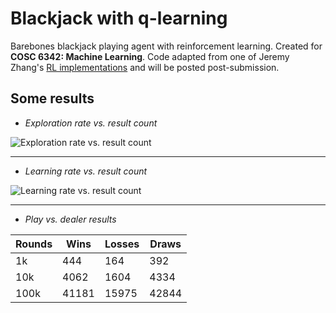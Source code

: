 # Blackjack with q-learning
Barebones blackjack playing agent with reinforcement learning. Created for **COSC 6342: Machine Learning**. Code adapted from one of Jeremy Zhang's [RL implementations](https://github.com/MJeremy2017/Reinforcement-Learning-Implementation) and will be posted post-submission.

## Some results

* *Exploration rate vs. result count*


![Exploration rate vs. result count](https://i.imgur.com/2PzGYEC.png)

----

* *Learning rate vs. result count*


![Learning rate vs. result count](https://i.imgur.com/0nZK2hw.png)

----

* *Play vs. dealer results*

Rounds | Wins | Losses | Draws
------ | ---- | ------ | -----
1k | 444 | 164 | 392
10k | 4062 | 1604 | 4334
100k | 41181 | 15975 | 42844
